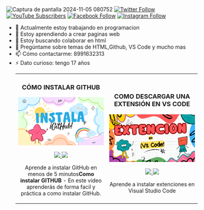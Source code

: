 
 ![Captura de pantalla 2024-11-05 080752](https://github.com/user-attachments/assets/60b3f59e-1f9d-4d77-995a-fdf0b9d1055f)
[![Twitter Follow](https://img.shields.io/twitter/follow/HeliCastel5756?style=social)](https://twitter.com/HeliCastel5756)
[![YouTube Subscribers](https://img.shields.io/youtube/channel/subscribers/UC85TQPh3WfHK2YT_fTaDTJg?style=social)](https://www.youtube.com/channel/HeliCastellanos-r1k)
[![Facebook Follow](https://img.shields.io/badge/Facebook-Follow-blue?style=social&logo=facebook)](https://www.facebook.com/hely.castellanos.1)
[![Instagram Follow](https://img.shields.io/badge/Instagram-Follow-purple?style=social&logo=instagram)](https://www.instagram.com/ah_sosaa)

 
- 🔭 Actualmente estoy trabajando en programacion 
- 🌱 Estoy aprendiendo a crear paginas web
- 👯 Estoy buscando colaborar en html
- 💬 Pregúntame sobre temas de HTML,Github, VS Code y mucho mas
- 📫 Cómo contactarme: 8991632313
- ⚡ Dato curioso: tengo 17 años 
  <table>
<tr>
<td width="50%">
<h3 align="center">CÓMO INSTALAR GITHUB</h3>
<div align="center">
<a href="https://github.com/helicastellanos" target="_blank"><img src="portadagit.png"width="400" alt="COMO INSTALAR GITHUB"></a>
<p>
<a href="https://github.com/helicastellanos" target="_blank">
<img src="https://img.shields.io/badge/CÓDIGO-ffffff?style=for-the-badge&logo=github&logoColor=black">
</a>
<a href="https://www.youtube.com/watch?v=u6p5JrmUcjY&t=66s"_blank">
<img src="https://img.shields.io/badge/-Youtube-green?style=for-the-badge&color=d8392c">
</a>
</p>
<p>Aprende a instalar GitHub en menos de 5 minutos<strong>Como instalar GITHUB</strong> - En este video aprenderás de forma facil y práctica a como instalar GitHub.</p>
</div>

</td>

<td width="50%">
               <br>
<h3 align="center">COMO DESCARGAR UNA EXTENSIÓN EN VS CODE </h3>
<div align="center">
<a href="https://github.com/13k13k13/13k13k13" target="_blank"><img src="portadaVS.png" width="400" alt="DESCARGA UNA EXTENSION EN VS CODE"></a>
<p>
<a href="https://github.com/13k13k13/13k13k13"_blank">
<img src="https://img.shields.io/badge/CÓDIGO-ffffff?style=for-the-badge&logo=github&logoColor=black">
</a>
<a href="https://www.youtube.com/watch?v=96DYOSqOuVc"_blank">
<img src="https://img.shields.io/badge/-Youtube-green?style=for-the-badge&color=d8392c">
</a>
</p>
<p>Aprende a instalar extenciones en Visual Studio Code </strong> </p>
</div>
  
</td>  
</table>                                                                                 
</div>

 


 
